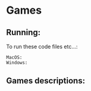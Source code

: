 # Games

## Running:

To run these code files etc...: 

```
MacOS: 
Windows: 

```
## Games descriptions: